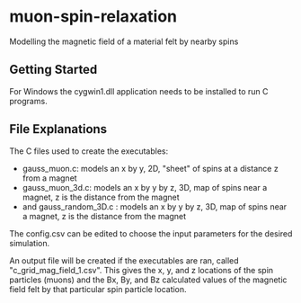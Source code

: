 # muon-spin-relaxation
Modelling the magnetic field of a material felt by nearby spins

## Getting Started

For Windows the cygwin1.dll application needs to be installed to run C programs.


## File Explanations
The C files used to create the executables:
* gauss_muon.c: models an x by y, 2D, "sheet" of spins at a distance z from a magnet
* gauss_muon_3d.c:  models an x by y by z, 3D, map of spins near a magnet, z is the distance from the magnet
* and gauss_random_3D.c :  models an x by y by z, 3D, map of spins near a magnet, z is the distance from the magnet

The config.csv can be edited to choose the input parameters for the desired simulation.

An output file will be created if the executables are ran, called "c_grid_mag_field_1.csv". This gives the x, y, and z locations of the spin particles (muons) and the Bx, By, and Bz calculated values of the magnetic field felt by that particular spin particle location.
